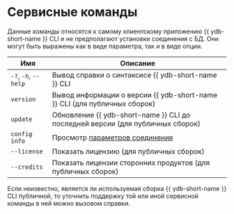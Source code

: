 # Сервисные команды

Данные команды относятся к самому клиентскому приложению {{ ydb-short-name }} CLI и не предполагают установки соединения с БД. Они могут быть выражены как в виде параметра, так и в виде опции.

Имя | Описание
--- | ---
`-?`, `-h`, `--help` | Вывод справки о синтаксисе {{ ydb-short-name }} CLI
`version` | Вывод информации о версии {{ ydb-short-name }} CLI (для публичных сборок)
`update` | Обновление {{ ydb-short-name }} CLI до последней версии (для публичных сборок)
`config info` | Просмотр [параметров соединения](../../connect.md)
`--license` | Показать лицензию (для публичных сборок)
`--credits` | Показать лицензии сторонних продуктов (для публичных сборок)

Если неизвестно, является ли используемая сборка {{ ydb-short-name }} CLI публичной, то уточнить поддержку той или иной сервисной команды в ней можно вызовом справки.

